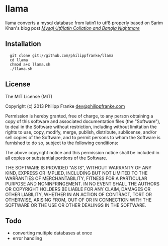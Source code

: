 # llama

llama converts a mysql database from latin1 to utf8 properly based on Sarim Khan's blog post [_Mysql Utf/latin Collation and Bangla Nightmare_](http://blog.sarim.me/2013/03/18/mysql-utf-slash-latin-collation-and-bangla-nightmare/)

## Installation
```
  git clone git://github.com/philippfranke/llama
  cd llama
  chmod a+x llama.sh
  ./llama.sh
```

## License

The MIT License (MIT)

Copyright (c) 2013 Philipp Franke <dev@philippfranke.com>

Permission is hereby granted, free of charge, to any person obtaining a copy
of this software and associated documentation files (the "Software"), to deal
in the Software without restriction, including without limitation the rights
to use, copy, modify, merge, publish, distribute, sublicense, and/or sell
copies of the Software, and to permit persons to whom the Software is
furnished to do so, subject to the following conditions:

The above copyright notice and this permission notice shall be included in
all copies or substantial portions of the Software.

THE SOFTWARE IS PROVIDED "AS IS", WITHOUT WARRANTY OF ANY KIND, EXPRESS OR
IMPLIED, INCLUDING BUT NOT LIMITED TO THE WARRANTIES OF MERCHANTABILITY,
FITNESS FOR A PARTICULAR PURPOSE AND NONINFRINGEMENT. IN NO EVENT SHALL THE
AUTHORS OR COPYRIGHT HOLDERS BE LIABLE FOR ANY CLAIM, DAMAGES OR OTHER
LIABILITY, WHETHER IN AN ACTION OF CONTRACT, TORT OR OTHERWISE, ARISING FROM,
OUT OF OR IN CONNECTION WITH THE SOFTWARE OR THE USE OR OTHER DEALINGS IN
THE SOFTWARE.

## Todo
- converting multiple databases at once
- error handling
